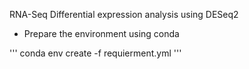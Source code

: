 RNA-Seq Differential expression analysis using DESeq2 

* Prepare the environment using conda

'''
conda env create -f requierment.yml
'''

